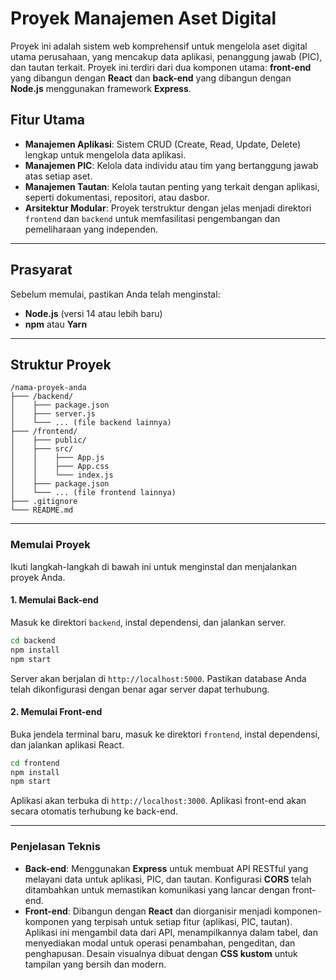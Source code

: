 # Proyek Manajemen Aset Digital

Proyek ini adalah sistem web komprehensif untuk mengelola aset digital utama perusahaan, yang mencakup data aplikasi, penanggung jawab (PIC), dan tautan terkait. Proyek ini terdiri dari dua komponen utama: **front-end** yang dibangun dengan **React** dan **back-end** yang dibangun dengan **Node.js** menggunakan framework **Express**.

## Fitur Utama

- **Manajemen Aplikasi**: Sistem CRUD (Create, Read, Update, Delete) lengkap untuk mengelola data aplikasi.
- **Manajemen PIC**: Kelola data individu atau tim yang bertanggung jawab atas setiap aset.
- **Manajemen Tautan**: Kelola tautan penting yang terkait dengan aplikasi, seperti dokumentasi, repositori, atau dasbor.
- **Arsitektur Modular**: Proyek terstruktur dengan jelas menjadi direktori `frontend` dan `backend` untuk memfasilitasi pengembangan dan pemeliharaan yang independen.

-----

## Prasyarat

Sebelum memulai, pastikan Anda telah menginstal:

- **Node.js** (versi 14 atau lebih baru)
- **npm** atau **Yarn**

-----

## Struktur Proyek

```tree
/nama-proyek-anda
├─── /backend/
│    ├─── package.json
│    ├─── server.js
│    └─── ... (file backend lainnya)
├─── /frontend/
│    ├─── public/
│    ├─── src/
│    │    ├─── App.js
│    │    ├─── App.css
│    │    └─── index.js
│    ├─── package.json
│    └─── ... (file frontend lainnya)
├─── .gitignore
└─── README.md
```

-----

### Memulai Proyek

Ikuti langkah-langkah di bawah ini untuk menginstal dan menjalankan proyek Anda.

#### 1\. Memulai Back-end

Masuk ke direktori `backend`, instal dependensi, dan jalankan server.

```sh
cd backend
npm install
npm start
```

Server akan berjalan di `http://localhost:5000`. Pastikan database Anda telah dikonfigurasi dengan benar agar server dapat terhubung.

#### 2\. Memulai Front-end

Buka jendela terminal baru, masuk ke direktori `frontend`, instal dependensi, dan jalankan aplikasi React.

```sh
cd frontend
npm install
npm start
```

Aplikasi akan terbuka di `http://localhost:3000`. Aplikasi front-end akan secara otomatis terhubung ke back-end.

-----

### Penjelasan Teknis

- **Back-end**: Menggunakan **Express** untuk membuat API RESTful yang melayani data untuk aplikasi, PIC, dan tautan. Konfigurasi **CORS** telah ditambahkan untuk memastikan komunikasi yang lancar dengan front-end.
- **Front-end**: Dibangun dengan **React** dan diorganisir menjadi komponen-komponen yang terpisah untuk setiap fitur (aplikasi, PIC, tautan). Aplikasi ini mengambil data dari API, menampilkannya dalam tabel, dan menyediakan modal untuk operasi penambahan, pengeditan, dan penghapusan. Desain visualnya dibuat dengan **CSS kustom** untuk tampilan yang bersih dan modern.
